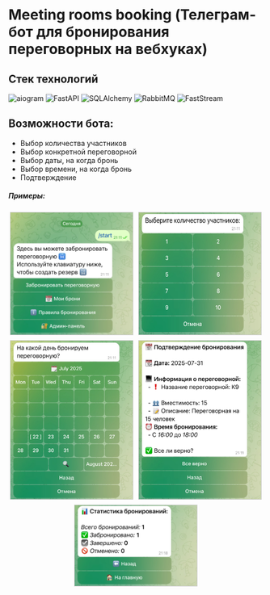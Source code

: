 # Meeting rooms booking (Телеграм-бот для бронирования переговорных на вебхуках)

## Стек технологий

![aiogram](https://img.shields.io/badge/aiogram-0099FF)
![FastAPI](https://img.shields.io/badge/FastAPI-009639?style=flat)
![SQLAlchemy](https://img.shields.io/badge/SQLAlchemy-CC3300)
![RabbitMQ](https://img.shields.io/badge/RabbitMQ-%23FF8C00)
![FastStream](https://img.shields.io/badge/FastStream-%2300CED1)


## Возможности бота:

<ul>
  <li>
    Выбор количества участников
  </li>
  <li>
    Выбор конкретной переговорной
  </li>
  <li>
    Выбор даты, на когда бронь
  </li>
  <li>
    Выбор времени, на когда бронь
  </li>
  <li>
  Подтверждение
  </li>
</ul>

##### Примеры:

<div style="display: flex; flex-wrap: wrap; gap: 10px; justify-content: center;">
  <img src="examples/bot1.jpg" style="width: calc(50% - 10px); border: 1px solid #ccc;">
  <img src="examples/bot2.jpg" style="width: calc(50% - 10px); border: 1px solid #ccc;">
  <img src="examples/bot3.jpg" style="width: calc(50% - 10px); border: 1px solid #ccc;">
  <img src="examples/bot4.jpg" style="width: calc(50% - 10px); border: 1px solid #ccc;">
  <img src="examples/bot5.jpg" style="width: calc(50% - 10px); border: 1px solid #ccc;">
</div>
